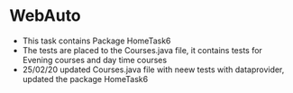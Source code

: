 # WebAuto
* This task contains Package HomeTask6
* The tests are placed to the Courses.java file, it contains tests for Evening courses and day time courses
* 25/02/20 updated Courses.java file with neew tests with dataprovider, updated the package HomeTask6
